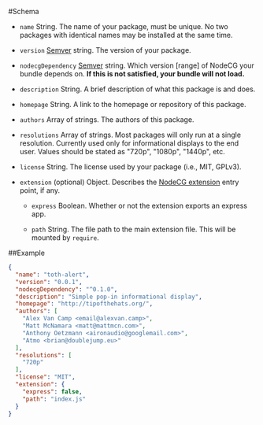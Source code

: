 #Schema
- `name` String. The name of your package, must be unique. No two packages with identical names may be installed at the same time.

- `version` [Semver](http://www.jakobm.com/semver-in-nodejs-and-npm) string. The version of your package.

- `nodecgDependency` [Semver](http://www.jakobm.com/semver-in-nodejs-and-npm) string. Which version \[range\]  of NodeCG your bundle depends on. **If this is not satisfied, your bundle will not load.**

- `description` String. A brief description of what this package is and does.

- `homepage` String. A link to the homepage or repository of this package.

- `authors` Array of strings. The authors of this package.

- `resolutions` Array of strings. Most packages will only run at a single resolution. Currently used only for informational displays to the end user. Values should be stated as "720p", "1080p", "1440p", etc.

- `license` String. The license used by your package (i.e., MIT, GPLv3).

- `extension` (optional) Object. Describes the [NodeCG extension](extensions.md) entry point, if any.

    - `express` Boolean. Whether or not the extension exports an express app.

    - `path` String. The file path to the main extension file. This will be mounted by `require`.

##Example
```json
{
  "name": "toth-alert",
  "version": "0.0.1",
  "nodecgDependency": "^0.1.0",
  "description": "Simple pop-in informational display",
  "homepage": "http://tipofthehats.org/",
  "authors": [
    "Alex Van Camp <email@alexvan.camp>",
    "Matt McNamara <matt@mattmcn.com>",
    "Anthony Oetzmann <aironaudio@googlemail.com>",
    "Atmo <brian@doublejump.eu>"
  ],
  "resolutions": [
    "720p"
  ],
  "license": "MIT",
  "extension": {
    "express": false,
    "path": "index.js"
  }
}
```
